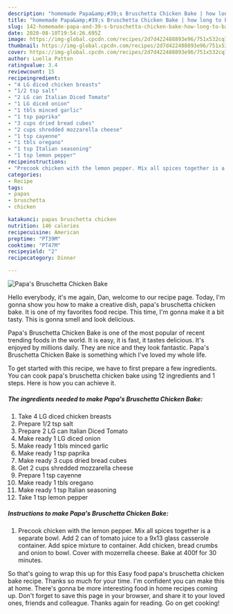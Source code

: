 ```yaml
---
description: "homemade Papa&amp;#39;s Bruschetta Chicken Bake | how long to bake Papa&amp;#39;s Bruschetta Chicken Bake"
title: "homemade Papa&amp;#39;s Bruschetta Chicken Bake | how long to bake Papa&amp;#39;s Bruschetta Chicken Bake"
slug: 142-homemade-papa-and-39-s-bruschetta-chicken-bake-how-long-to-bake-papa-and-39-s-bruschetta-chicken-bake
date: 2020-08-10T19:54:26.695Z
image: https://img-global.cpcdn.com/recipes/2d7d422488893e96/751x532cq70/papas-bruschetta-chicken-bake-recipe-main-photo.jpg
thumbnail: https://img-global.cpcdn.com/recipes/2d7d422488893e96/751x532cq70/papas-bruschetta-chicken-bake-recipe-main-photo.jpg
cover: https://img-global.cpcdn.com/recipes/2d7d422488893e96/751x532cq70/papas-bruschetta-chicken-bake-recipe-main-photo.jpg
author: Luella Patton
ratingvalue: 3.4
reviewcount: 15
recipeingredient:
- "4 LG diced chicken breasts"
- "1/2 tsp salt"
- "2 LG can Italian Diced Tomato"
- "1 LG diced onion"
- "1 tbls minced garlic"
- "1 tsp paprika"
- "3 cups dried bread cubes"
- "2 cups shredded mozzarella cheese"
- "1 tsp cayenne"
- "1 tbls oregano"
- "1 tsp Italian seasoning"
- "1 tsp lemon pepper"
recipeinstructions:
- "Precook chicken with the lemon pepper. Mix all spices together is a separate bowl. Add 2 can of tomato juice to a 9x13 glass casserole container. Add spice mixture to container. Add chicken, bread crumbs and onion to bowl. Cover with mozerrella cheese. Bake at 400f for 30 minutes."
categories:
- Recipe
tags:
- papas
- bruschetta
- chicken

katakunci: papas bruschetta chicken 
nutrition: 146 calories
recipecuisine: American
preptime: "PT39M"
cooktime: "PT47M"
recipeyield: "2"
recipecategory: Dinner

---
```



![Papa&#39;s Bruschetta Chicken Bake](https://img-global.cpcdn.com/recipes/2d7d422488893e96/751x532cq70/papas-bruschetta-chicken-bake-recipe-main-photo.jpg)

Hello everybody, it's me again, Dan, welcome to our recipe page. Today, I'm gonna show you how to make a creative dish, papa&#39;s bruschetta chicken bake. It is one of my favorites food recipe. This time, I'm gonna make it a bit tasty. This is gonna smell and look delicious.

Papa&#39;s Bruschetta Chicken Bake is one of the most popular of recent trending foods in the world. It is easy, it is fast, it tastes delicious. It's enjoyed by millions daily. They are nice and they look fantastic. Papa&#39;s Bruschetta Chicken Bake is something which I've loved my whole life.




To get started with this recipe, we have to first prepare a few ingredients. You can cook papa&#39;s bruschetta chicken bake using 12 ingredients and 1 steps. Here is how you can achieve it.

<!--inarticleads1-->

##### The ingredients needed to make Papa&#39;s Bruschetta Chicken Bake:

1. Take 4 LG diced chicken breasts
1. Prepare 1/2 tsp salt
1. Prepare 2 LG can Italian Diced Tomato
1. Make ready 1 LG diced onion
1. Make ready 1 tbls minced garlic
1. Make ready 1 tsp paprika
1. Make ready 3 cups dried bread cubes
1. Get 2 cups shredded mozzarella cheese
1. Prepare 1 tsp cayenne
1. Make ready 1 tbls oregano
1. Make ready 1 tsp Italian seasoning
1. Take 1 tsp lemon pepper




<!--inarticleads2-->

##### Instructions to make Papa&#39;s Bruschetta Chicken Bake:

1. Precook chicken with the lemon pepper. Mix all spices together is a separate bowl. Add 2 can of tomato juice to a 9x13 glass casserole container. Add spice mixture to container. Add chicken, bread crumbs and onion to bowl. Cover with mozerrella cheese. Bake at 400f for 30 minutes.




So that's going to wrap this up for this Easy food papa&#39;s bruschetta chicken bake recipe. Thanks so much for your time. I'm confident you can make this at home. There's gonna be more interesting food in home recipes coming up. Don't forget to save this page in your browser, and share it to your loved ones, friends and colleague. Thanks again for reading. Go on get cooking!
